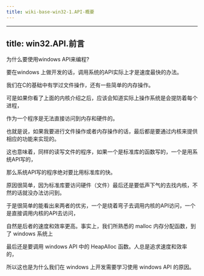 ```yaml
---
title: wiki-base-win32-1.API-概要
---
```

---
title: win32.API.前言
---







为什么要使用windows API来编程?

要在windows 上做开发的话，调用系统的API实际上才是速度最快的办法。

我们在C的基础中有学过文件操作，还有一些简单的内存操作。

可是如果你看了上面的内核介绍之后，应该会知道实际上操作系统是会提防着每个进程，

作为一个程序是无法直接访问到内存和硬件的。

也就是说，如果我要进行文件操作或者内存操作的话，最后都是要通过内核来提供相应的功能来实现的。

这也意味着，同样的读写文件的程序，如果一个是标准库的函数写的，一个是用系统API写的，

那么系统API写的程序绝对要比用标准库的快。

原因很简单，因为标准库要访问硬件（文件）最后还是要低声下气的去找内核，不然的话就没办法访问到。

于是很简单的能看出来两者的优劣，一个是绕着弯子去调用内核的API访问，一个是直接调用内核的API去访问，

自然是后者的速度和效率更高。事实上，我们所熟悉的 malloc 内存分配函数，到了 windows 系统上

最后还是要调用 windows API 中的 HeapAlloc 函数。人总是追求速度和效率的，

所以这也是为什么我们在 windows 上开发需要学习使用 windows API 的原因。

